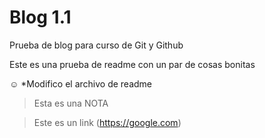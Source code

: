 # Blog 1.1
Prueba de blog para curso de Git y Github

Este es una prueba de readme con un par de cosas bonitas

☺️
*Modifico el archivo de readme
>Esta es una NOTA

>Este es un link (https://google.com)
